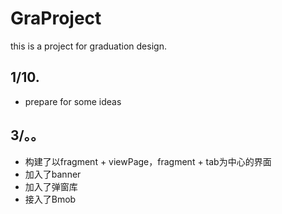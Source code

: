 # GraProject
this is a project for graduation design.  

## 1/10.
* prepare for some ideas  

## 3/。。
* 构建了以fragment + viewPage，fragment + tab为中心的界面
* 加入了banner
* 加入了弹窗库
* 接入了Bmob

